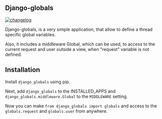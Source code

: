 Django-globals
--------------

[![changelog](http://allmychanges.com/p/python/django-globals/badge)](http://allmychanges.com/p/python/django-globals/)

Django-globals, is a very simple application, that allow to define
a thread specific global variables.

Also, it includes a middleware Global, which can be used, to access to
the current request and user outside a view, when "request" variable is not
defined.

Installation
------------

Install `django_globals` using pip.

Next, add `django_globals` to the INSTALLED_APPS and
`django_globals.middleware.Global` to the `MIDDLEWARE` setting.

Now you can make `from django_globals import globals` and access to
the `globals.request` and `globals.user` from anywhere.
